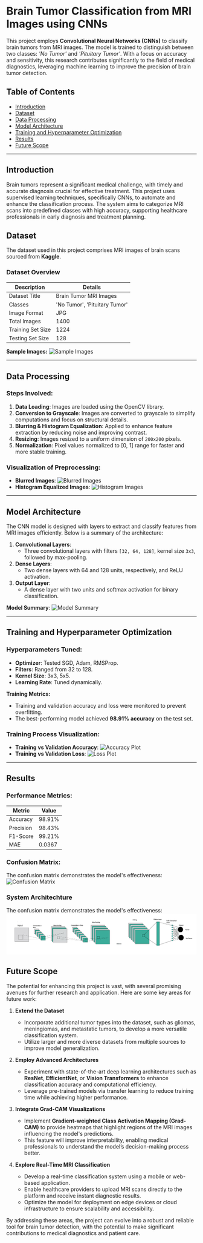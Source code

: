 # Brain Tumor Classification from MRI Images using CNNs

This project employs **Convolutional Neural Networks (CNNs)** to classify brain tumors from MRI images. The model is trained to distinguish between two classes: *'No Tumor'* and *'Pituitary Tumor'*. With a focus on accuracy and sensitivity, this research contributes significantly to the field of medical diagnostics, leveraging machine learning to improve the precision of brain tumor detection.

## Table of Contents

- [Introduction](#introduction)
- [Dataset](#dataset)
- [Data Processing](#data-processing)
- [Model Architecture](#model-architecture)
- [Training and Hyperparameter Optimization](#training-and-hyperparameter-optimization)
- [Results](#results)
- [Future Scope](#future-scope)

---

## Introduction

Brain tumors represent a significant medical challenge, with timely and accurate diagnosis crucial for effective treatment. This project uses supervised learning techniques, specifically CNNs, to automate and enhance the classification process. The system aims to categorize MRI scans into predefined classes with high accuracy, supporting healthcare professionals in early diagnosis and treatment planning.

## Dataset

The dataset used in this project comprises MRI images of brain scans sourced from **Kaggle**. 

### Dataset Overview
| **Description**       | **Details**           |
|------------------------|-----------------------|
| Dataset Title          | Brain Tumor MRI Images |
| Classes                | 'No Tumor', 'Pituitary Tumor' |
| Image Format           | JPG                  |
| Total Images           | 1400                 |
| Training Set Size      | 1224                 |
| Testing Set Size       | 128                  |

**Sample Images:**
![Sample Images](results/sample_images.png)

---

## Data Processing

### Steps Involved:
1. **Data Loading**: Images are loaded using the OpenCV library.
2. **Conversion to Grayscale**: Images are converted to grayscale to simplify computations and focus on structural details.
3. **Blurring & Histogram Equalization**: Applied to enhance feature extraction by reducing noise and improving contrast.
4. **Resizing**: Images resized to a uniform dimension of `200x200` pixels.
5. **Normalization**: Pixel values normalized to [0, 1] range for faster and more stable training.

### Visualization of Preprocessing:
- **Blurred Images**:
  ![Blurred Images](results/blurred_images.png)
- **Histogram Equalized Images**:
  ![Histogram Images](results/histogram_images.png)

---

## Model Architecture

The CNN model is designed with layers to extract and classify features from MRI images efficiently. Below is a summary of the architecture:

1. **Convolutional Layers**:
   - Three convolutional layers with filters `[32, 64, 128]`, kernel size `3x3`, followed by max-pooling.
2. **Dense Layers**:
   - Two dense layers with 64 and 128 units, respectively, and ReLU activation.
3. **Output Layer**:
   - A dense layer with two units and softmax activation for binary classification.

**Model Summary**:
![Model Summary](results/model_summary.png)

---

## Training and Hyperparameter Optimization

### Hyperparameters Tuned:
- **Optimizer**: Tested SGD, Adam, RMSProp.
- **Filters**: Ranged from 32 to 128.
- **Kernel Size**: 3x3, 5x5.
- **Learning Rate**: Tuned dynamically.

**Training Metrics:**
- Training and validation accuracy and loss were monitored to prevent overfitting.
- The best-performing model achieved **98.91% accuracy** on the test set.

### Training Process Visualization:
- **Training vs Validation Accuracy**:
  ![Accuracy Plot](results/training_validation_accuracy.png)
- **Training vs Validation Loss**:
  ![Loss Plot](results/training_validation_loss.png)

---

## Results

### Performance Metrics:
| **Metric**       | **Value** |
|-------------------|-----------|
| Accuracy          | 98.91%   |
| Precision         | 98.43%   |
| F1-Score          | 99.21%   |
| MAE               | 0.0367   |

### Confusion Matrix:
The confusion matrix demonstrates the model's effectiveness:
![Confusion Matrix](results/confusion_matrix.png)


### System Architechture
The confusion matrix demonstrates the model's effectiveness:
![Confusion Matrix](results/system_architechture.png)


## Future Scope

The potential for enhancing this project is vast, with several promising avenues for further research and application. Here are some key areas for future work:

1. **Extend the Dataset**  
   - Incorporate additional tumor types into the dataset, such as gliomas, meningiomas, and metastatic tumors, to develop a more versatile classification system.
   - Utilize larger and more diverse datasets from multiple sources to improve model generalization.

2. **Employ Advanced Architectures**  
   - Experiment with state-of-the-art deep learning architectures such as **ResNet**, **EfficientNet**, or **Vision Transformers** to enhance classification accuracy and computational efficiency.
   - Leverage pre-trained models via transfer learning to reduce training time while achieving higher performance.

3. **Integrate Grad-CAM Visualizations**  
   - Implement **Gradient-weighted Class Activation Mapping (Grad-CAM)** to provide heatmaps that highlight regions of the MRI images influencing the model's predictions.  
   - This feature will improve interpretability, enabling medical professionals to understand the model’s decision-making process better.

4. **Explore Real-Time MRI Classification**  
   - Develop a real-time classification system using a mobile or web-based application.  
   - Enable healthcare providers to upload MRI scans directly to the platform and receive instant diagnostic results.  
   - Optimize the model for deployment on edge devices or cloud infrastructure to ensure scalability and accessibility.

By addressing these areas, the project can evolve into a robust and reliable tool for brain tumor detection, with the potential to make significant contributions to medical diagnostics and patient care.


  
